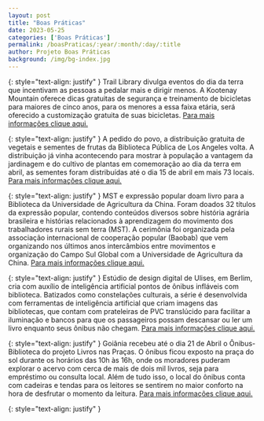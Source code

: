 ```yaml
---
layout: post
title: "Boas Práticas"
date: 2023-05-25
categories: ['Boas Práticas']
permalink: /boasPraticas/:year/:month/:day/:title
author: Projeto Boas Práticas
background: /img/bg-index.jpg
---
```

{: style="text-align: justify" }
Trail Library divulga eventos do dia da terra que incentivam as pessoas a pedalar mais e dirigir menos. A Kootenay Mountain oferece dicas gratuitas de segurança e treinamento de bicicletas para maiores de cinco anos, para os menores a essa faixa etária, será oferecido a customização gratuita de suas bicicletas.
[Para mais informações clique aqui.](https://trail.ca/en/news/drive-less-bike-more-join-us-on-earth-day.aspx)

{: style="text-align: justify" }
A pedido do povo, a distribuição gratuita de vegetais e sementes de frutas da Biblioteca Pública de Los Angeles volta. A distribuição já vinha acontecendo para mostrar à população a vantagem da jardinagem e do cultivo de plantas em comemoração ao dia da terra em abril, as sementes foram distribuídas até o dia 15 de abril em mais 73 locais.
[Para mais informações clique aqui.](https://www.nbclosangeles.com/local-2/la-public-librarys-free-veggie-fruit-seed-giveaway-is-back-by-popular-demand/3134206/)

{: style="text-align: justify" }
MST e expressão popular doam livro para a Biblioteca da Universidade de Agricultura da China. Foram doados 32 títulos da expressão popular, contendo conteúdos diversos sobre história agrária brasileira e histórias relacionados à aprendizagem do movimento dos trabalhadores rurais sem terra (MST). A cerimônia foi organizada pela associação internacional de cooperação popular (Baobab) que vem organizando nos últimos anos intercâmbios entre movimentos e organização do Campo Sul Global com a Universidade de Agricultura da China.
[Para mais informações clique aqui.](https://www.brasildefato.com.br/2023/05/16/mst-e-expressao-popular-doam-livros-para-biblioteca-da-universidade-de-agricultura-da-china)

{: style="text-align: justify" }
Estúdio de design digital de Ulises, em Berlim, cria com auxílio de inteligência artificial pontos de ônibus infláveis com biblioteca. Batizados como constelações culturais, a série é desenvolvida com ferramentas de inteligência artificial que criam imagens das bibliotecas, que contam com prateleiras de PVC translúcido para facilitar a iluminação e bancos para que os passageiros possam descansar ou ler um livro enquanto seus ônibus não chegam.
[Para mais informações clique aqui.](https://casavogue.globo.com/google/amp/design/tecnologia/noticia/2023/04/estudio-cria-com-inteligencia-artificial-pontos-de-onibus-inflaveis-com-biblioteca.ghtml)

{: style="text-align: justify" }
Goiânia recebeu até o dia 21 de Abril o Ônibus-Biblioteca do projeto Livros nas Praças. O ônibus ficou exposto na praça do sol durante os horários das 10h às 16h, onde os moradores puderam explorar o acervo com cerca de mais de dois mil livros, seja para empréstimo ou consulta local. Além de tudo isso, o local do ônibus conta com cadeiras e tendas para os leitores se sentirem no maior conforto na hora de desfrutar o momento da leitura.
[Para mais informações clique aqui.](https://diaonline.ig.com.br/aproveite/cidades/livros-nas-pracas-onibus-biblioteca-do-projeto-esta-em-goiania/)

{: style="text-align: justify" }

